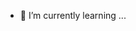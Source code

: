 
- 🌱 I’m currently learning ...


<!---
fierylummi/fierylummi is a ✨ special ✨ repository because its `README.md` (this file) appears on your GitHub profile.
You can click the Preview link to take a look at your changes.
--->
